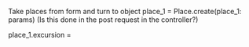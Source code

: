 Take places from form and turn to object
place_1 = Place.create(place_1: params) (Is this done in the post request in the controller?)

place_1.excursion = 